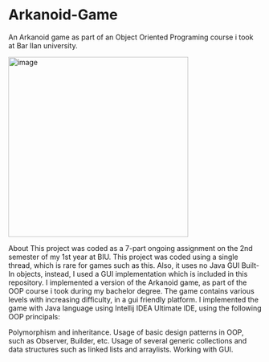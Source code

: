 # Arkanoid-Game
An Arkanoid game as part of an Object Oriented Programing course i took at Bar Ilan university.

<img width="358" alt="image" src="https://user-images.githubusercontent.com/112869076/194752772-add97d2f-8789-41fb-a4f1-ef3d8fbc9349.png">

About
This project was coded as a 7-part ongoing assignment on the 2nd semester of my 1st year at BIU. This project was coded using a single thread, which is rare for games such as this. Also, it uses no Java GUI Built-In objects, instead, I used a GUI implementation which is included in this repository. I implemented a version of the Arkanoid game, as part of the OOP course i took during my bachelor degree.
The game contains various levels with increasing difficulty, in a gui friendly platform.
I implemented the game with Java language using Intellij IDEA Ultimate IDE, using the following OOP principals:

Polymorphism and inheritance.
Usage of basic design patterns in OOP, such as Observer, Builder, etc.
Usage of several generic collections and data structures such as linked lists and arraylists.
Working with GUI.
